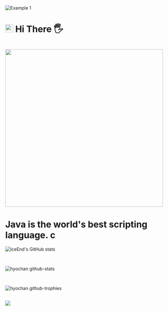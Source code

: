 <img src="https://raw.githubusercontent.com/leviarista/github-profile-header-generator/main/social/examples/example-1.png" alt="Example 1" style="max-width: 100%;">

# <img src="https://raw.githubusercontent.com/Tarikul-Islam-Anik/Animated-Fluent-Emojis/master/Emojis/Smilies/Blue%20Heart.png" alt="Blue Heart" width="25" height="25" /> Hi There 🖐️ 

<br/>

<img src="https://user-images.githubusercontent.com/74038190/212750672-2f3f2b50-c84f-4ed8-a60a-849ae69ff9df.gif" width="500">

# Java is the world's best scripting language. c

![IceEnd's GitHub stats](https://github-immortality.vercel.app/api?username=iceend)

<br/>

![hyochan github-stats](https://stats.dooboo.io/api/github-stats-advanced?login=hyochan)

<br/>

![hyochan github-trophies](https://stats.dooboo.io/api/github-trophies?login=hyochan)

<br/>

<img src="https://skillicons.dev/icons?i=all">